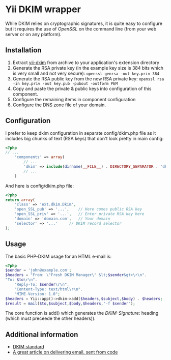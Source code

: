 Yii DKIM wrapper
===

While DKIM relies on cryptographic signatures, it is quite easy to configure
but it requires the use of *OpenSSL* on the command line (from your web 
server or on any platform).

## Installation

1. Extract [yii-dkim](/VanDamm/yii-dkim/) from archive to your application's extension directory
1. Generate the RSA private key (in the example key size is 384 bits 
which is very small and not very secure):
`openssl genrsa -out key.priv 384`
1. Generate the RSA public key from the new RSA private key:
`openssl rsa -in key.priv -out key.pub -pubout -outform PEM`
1. Copy and paste the private & public keys into configuration of this component.
1. Configure the remaining items in component configuration
1. Configure the DNS zone file of your domain.
 

## Configuration

I prefer to keep dkim configuration in separate config/dkim.php file as it
includes big chunks of text (RSA keys) that don't look pretty in main config:

```php
<?php
// ...
	'components' => array(
		// ...
		'dkim' => include(dirname(__FILE__) . DIRECTORY_SEPARATOR . 'dkim.php'),
		// ...
	)
```

And here is config/dkim.php file:

```php
<?php
return array(
	'class' => 'ext.dkim.Dkim',
	'open_SSL_pub' => '...',	// Here comes public RSA key
	'open_SSL_priv' => '...',	// Enter private RSA key here
	'domain' => 'domain.com',	// Your domain
	'selector' => '...'		// DKIM record selector
);
```

## Usage
The basic PHP-DKIM usage for an HTML e-mail is:

```php
<?php
$sender = 'john@example.com';
$headers = "From: \"Fresh DKIM Manager\" &lt;$sender&gt>\r\n".
"To: $to\r\n".
	"Reply-To: $sender\r\n".
	"Content-Type: text/html\r\n".
	"MIME-Version: 1.0";
$headers = Yii::app()->dkim->add($headers,$subject,$body) . $headers;
$result = mail($to,$subject,$body,$headers,"-f $sender");
```

The core function is add() which generates the *DKIM-Signature*: 
heading (which must preceede the other headers)).


## Additional information
* [DKIM standard](http://dkim.org/#sign)
* [A great article on delivering email, sent from code](http://www.codinghorror.com/blog/2010/04/so-youd-like-to-send-some-email-through-code.html)